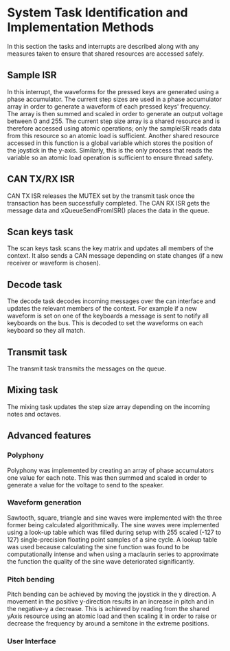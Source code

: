 # System Task Identification and Implementation Methods
In this section the tasks and interrupts are described along with any measures taken to ensure that shared resources are accessed safely.

## Sample ISR
In this interrupt, the waveforms for the pressed keys are generated using a phase accumulator. The current step sizes are used in a phase accumulator array in order to generate a waveform of each pressed keys' frequency. The array is then summed and scaled in order to generate an output voltage between 0 and 255.  The current step size array is a shared resource and is therefore accessed using atomic operations; only the sampleISR reads data from this resource so an atomic load is sufficient. Another shared resource accessed in this function is a global variable which stores the position of the joystick in the y-axis. Similarly, this is the only process that reads the variable so an atomic load operation is sufficient to ensure thread safety.

## CAN TX/RX ISR
CAN TX ISR releases the MUTEX set by the transmit task once the transaction has been successfully completed. The CAN RX ISR gets the message data and xQueueSendFromISR() places the data in the queue. 

## Scan keys task
The scan keys task scans the key matrix and updates all members of the context. It also sends a CAN message depending on state changes (if a new receiver or waveform is chosen).

## Decode task
The decode task decodes incoming messages over the can interface and updates the relevant members of the context. For example if a new waveform is set on one of the keyboards a message is sent to notify all keyboards on the bus. This is decoded to set the waveforms on each keyboard so they all match.

## Transmit task
The transmit task transmits the messages on the queue.

## Mixing task
The mixing task updates the step size array depending on the incoming notes and octaves.


## Advanced features
### Polyphony
Polyphony was implemented by creating an array of phase accumulators one value for each note. This was then summed and scaled in order to generate a value for the voltage to send to the speaker.
### Waveform generation
Sawtooth, square, triangle and sine waves were implemented with the three former being calculated algorithmically. The sine waves were implemented using a look-up table which was filled during setup with 255 scaled (-127 to 127) single-precision floating point samples of a sine cycle. A lookup table was used because calculating the sine function was found to be computationally intense and when using a maclaurin series to approximate the function the quality of the sine wave deteriorated significantly. 
### Pitch bending
Pitch bending can be achieved by moving the joystick in the y direction. A movement in the positive y-direction results in an increase in pitch and in the negative-y a decrease. This is achieved by reading from the shared yAxis resource using an atomic load and then scaling it in order to raise or decrease the frequency by around a semitone in the extreme positions.
### User Interface
